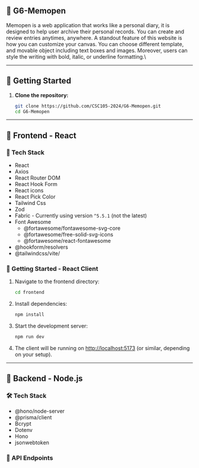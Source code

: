 ## :pushpin: G6-Memopen

Memopen is a web application that works like a personal diary, it is designed to help user archive their personal records. You can create and review entries anytimes, anywhere. A standout feature of this website is how you can customize your canvas. You can choose different template, and movable object including text boxes and images. Moreover, users can style the writing with bold, italic, or underline formatting.\

---

## :rocket: Getting Started

1. **Clone the repository:**
   ```bash
   git clone https://github.com/CSC105-2024/G6-Memopen.git
   cd G6-Memopen
   ```
---
## :hammer: Frontend - React
### :wrench: Tech Stack

- React
- Axios
- React Router DOM
- React Hook Form
- React icons
- React Pick Color
- Tailwind Css
- Zod
- Fabric - Currently using version ```^5.5.1``` (not the latest)
- Font Awesome
  - @fortawesome/fontawesome-svg-core
  - @fortawesome/free-solid-svg-icons
  - @fortawesome/react-fontawesome
- @hookform/resolvers
- @tailwindcss/vite/

### :rocket:  Getting Started - React Client
1. Navigate to the frontend directory:
   ```bash
   cd frontend
   ```
2. Install dependencies:
   ```bash
   npm install
   ```
3. Start the development server:
   ```bash
   npm run dev
   ```
4. The client will be running on [http://localhost:5173](http://localhost:5173) (or similar, depending on your setup).
---
## :wrench: Backend - Node.js

### :hammer_and_wrench: Tech Stack

- @hono/node-server
- @prisma/client
- Bcrypt
- Dotenv
- Hono
- jsonwebtoken

### :electric_plug: API Endpoints


